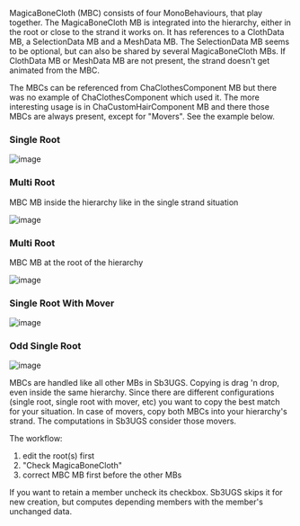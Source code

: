 MagicaBoneCloth (MBC) consists of four MonoBehaviours, that play together. The MagicaBoneCloth MB is integrated into the hierarchy, either in the root or close to the strand it works on. It has references to a ClothData MB, a SelectionData MB and a MeshData MB. The SelectionData MB seems to be optional, but can also be shared by several MagicaBoneCloth MBs. If ClothData MB or MeshData MB are not present, the strand doesn't get animated from the MBC.

The MBCs can be referenced from ChaClothesComponent MB but there was no example of ChaClothesComponent which used it. The more interesting usage is in ChaCustomHairComponent MB and there those MBCs are always present, except for "Movers". See the example below.


### Single Root

![image](https://github.com/enimaroah-cubic/Sb3UGS/assets/104311725/ad8c9244-6a61-40bc-b87b-5d924a397f07)



### Multi Root

MBC MB inside the hierarchy like in the single strand situation


![image](https://github.com/enimaroah-cubic/Sb3UGS/assets/104311725/1ff09f94-7428-4b95-b6fd-bfca04b3ce68)



### Multi Root

MBC MB at the root of the hierarchy


![image](https://github.com/enimaroah-cubic/Sb3UGS/assets/104311725/480f57fd-2d98-497a-9e2d-8382d7029892)



### Single Root With Mover

![image](https://github.com/enimaroah-cubic/Sb3UGS/assets/104311725/d3fdc6d0-64f4-4241-a11c-4d27da04d506)



### Odd Single Root

![image](https://github.com/enimaroah-cubic/Sb3UGS/assets/104311725/b14717c2-7b33-4b1f-b689-66a2957bb052)



MBCs are handled like all other MBs in Sb3UGS. Copying is drag 'n drop, even inside the same hierarchy. Since there are different configurations (single root, single root with mover, etc) you want to copy the best match for your situation. In case of movers, copy both MBCs into your hierarchy's strand. The computations in Sb3UGS consider those movers.

The workflow:
1. edit the root(s) first
2. "Check MagicaBoneCloth"
3. correct MBC MB first before the other MBs

If you want to retain a member uncheck its checkbox. Sb3UGS skips it for new creation, but computes depending members with the member's unchanged data.
